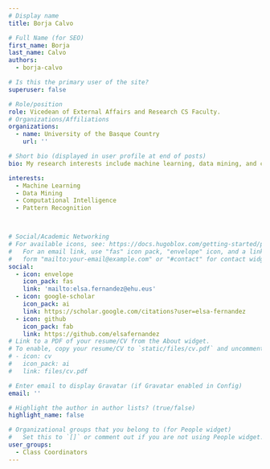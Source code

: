 ```yaml
---
# Display name
title: Borja Calvo

# Full Name (for SEO)
first_name: Borja 
last_name: Calvo
authors:
  - borja-calvo

# Is this the primary user of the site?
superuser: false

# Role/position
role: Vicedean of External Affairs and Research CS Faculty. 
# Organizations/Affiliations
organizations:
  - name: University of the Basque Country
    url: ''

# Short bio (displayed in user profile at end of posts)
bio: My research interests include machine learning, data mining, and computational intelligence.

interests:
  - Machine Learning
  - Data Mining
  - Computational Intelligence
  - Pattern Recognition



# Social/Academic Networking
# For available icons, see: https://docs.hugoblox.com/getting-started/page-builder/#icons
#   For an email link, use "fas" icon pack, "envelope" icon, and a link in the
#   form "mailto:your-email@example.com" or "#contact" for contact widget.
social:
  - icon: envelope
    icon_pack: fas
    link: 'mailto:elsa.fernandez@ehu.eus'
  - icon: google-scholar
    icon_pack: ai
    link: https://scholar.google.com/citations?user=elsa-fernandez
  - icon: github
    icon_pack: fab
    link: https://github.com/elsafernandez
# Link to a PDF of your resume/CV from the About widget.
# To enable, copy your resume/CV to `static/files/cv.pdf` and uncomment the lines below.
# - icon: cv
#   icon_pack: ai
#   link: files/cv.pdf

# Enter email to display Gravatar (if Gravatar enabled in Config)
email: ''

# Highlight the author in author lists? (true/false)
highlight_name: false

# Organizational groups that you belong to (for People widget)
#   Set this to `[]` or comment out if you are not using People widget.
user_groups:
  - Class Coordinators
---
```



